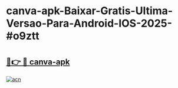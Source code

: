 # canva-apk-Baixar-Gratis-Ultima-Versao-Para-Android-IOS-2025-#o9ztt

# <h2><a href="https://ainizakaria.my?title=canva-apk&ref=24M">🔗👉 🔴 canva-apk</a></h2>

[![acn](https://github.com/user-attachments/assets/0f9c940e-d8b0-45ae-aac7-cd30a18b3e1c)](https://ainizakaria.my?title=canva-apk&ref=24M)

